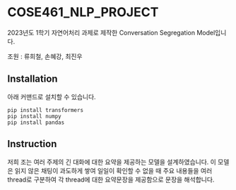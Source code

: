 # COSE461_NLP_PROJECT

2023년도 1학기 자연어처리 과제로 제작한 Conversation Segregation Model입니다.

조원 : 류희철, 손혜강, 최진우

## Installation

아래 커맨드로 설치할 수 있습니다.

    pip install transformers
    pip install numpy
    pip install pandas


## Instruction

 저희 조는 여러 주제의 긴 대화에 대한 요약을 제공하는 모델을 설계하였습니다. 이 모델은 읽지 않은 채팅이 과도하게 쌓여 일일이 확인할 수 없을 때 주요 내용들을 여러 thread로 구분하여 각
thread에 대한 요약문장을 제공함으로 문장을 해석합니다.
